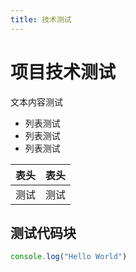 ```yaml
---
title: 技术测试
---
```


# 项目技术测试

文本内容测试

<HapinBox cyrillic="болады" />

- 列表测试
- 列表测试
- 列表测试

| 表头 | 表头 |
| ---- | ---- |
| 测试 | 测试 |

## 测试代码块

```ts
console.log("Hello World")
```
